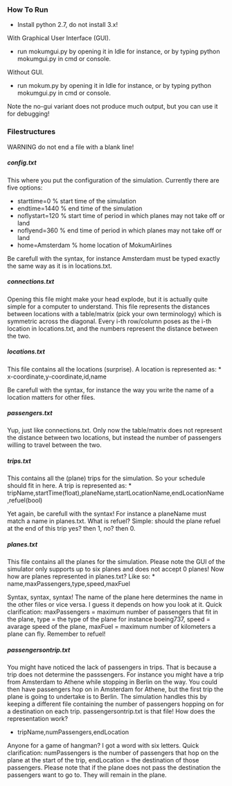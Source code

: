 <h3> How To Run </h3>

- Install python 2.7, do not install 3.x!

With Graphical User Interface (GUI).
- run mokumgui.py by opening it in Idle for instance, or by typing python mokumgui.py in cmd or console.

Without GUI.
- run mokum.py by opening it in Idle for instance, or by typing python mokumgui.py in cmd or console.

Note the no-gui variant does not produce much output, but you can use it for debugging!

<h3> Filestructures </h3>

WARNING do not end a file with a blank line!

<h5> config.txt </h5>
This where you put the configuration of the simulation. Currently there are five options: 

* starttime=0 % start time of the simulation
* endtime=1440 % end time of the simulation
* noflystart=120 % start time of period in which planes may not take off or land
* noflyend=360 % end time of period in which planes may not take off or land
* home=Amsterdam % home location of MokumAirlines
 
Be carefull with the syntax, for instance Amsterdam must be typed exactly the same way as it is in locations.txt.

<h5> connections.txt </h5>
Opening this file might make your head explode, but it is actually quite simple for a computer to understand. This file represents the distances between locations with a table/matrix (pick your own terminology) which is symmetric across the diagonal. Every i-th row/column poses as the i-th location in locations.txt, and the numbers represent the distance between the two.

<h5> locations.txt </h5>
This file contains all the locations (surprise). A location is represented as:
* x-coordinate,y-coordinate,id,name

Be carefull with the syntax, for instance the way you write the name of a location matters for other files.

<h5> passengers.txt</h5>
Yup, just like connections.txt. Only now the table/matrix does not represent the distance between two locations, but instead the number of passengers willing to travel between the two.

<h5> trips.txt </h5>
This contains all the (plane) trips for the simulation. So your schedule should fit in here. A trip is represented as:
* tripName,startTime(float),planeName,startLocationName,endLocationName,refuel(bool)

Yet again, be carefull with the syntax! For instance a planeName must match a name in planes.txt. What is refuel? Simple: should the plane refuel at the end of this trip yes? then 1, no? then 0.

<h5> planes.txt </h5>
This file contains all the planes for the simulation. Please note the GUI of the simulator only supports up to six planes and does not accept 0 planes! Now how are planes represented in planes.txt? Like so:
* name,maxPassengers,type,speed,maxFuel

Syntax, syntax, syntax! The name of the plane here determines the name in the other files or vice versa. I guess it depends on how you look at it. Quick clarification: maxPassengers = maximum number of passengers that fit in the plane, type = the type of the plane for instance boeing737, speed = avarage speed of the plane, maxFuel = maximum number of kilometers a plane can fly. Remember to refuel!

<h5> passengersontrip.txt </h5>
You might have noticed the lack of passengers in trips. That is because a trip does not determine the passsengers. For instance you might have a trip from Amsterdam to Athene while stopping in Berlin on the way. You could then have passengers hop on in Amsterdam for Athene, but the first trip the plane is going to undertake is to Berlin. The simulation handles this by keeping a different file containing the number of passengers hopping on for a destination on each trip. passengersontrip.txt is that file! How does the representation work?

* tripName,numPassengers,endLocation

Anyone for a game of hangman? I got a word with six letters. Quick clarification: numPassengers is the number of passengers that hop on the plane at the start of the trip, endLocation = the destination of those passengers. Please note that if the plane does not pass the destination the passengers want to go to. They will remain in the plane.
